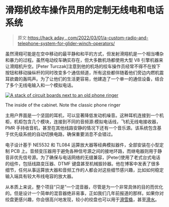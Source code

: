 # 滑翔机绞车操作员用的定制无线电和电话系统

> 原文:[https://hack aday . com/2022/03/01/a-custom-radio-and-telephone-system-for-glider-winch-operators/](https://hackaday.com/2022/03/01/a-custom-radio-and-telephone-system-for-glider-winch-operators/)

虽然滑翔可能是在空中移动的最平静和和平的方式，但发射滑翔机是一个相当嘈杂和暴力的过程。虽然电动绞车确实存在，但大多数机场都使用大型 V8 引擎机器来让滑翔机升空。[Peter Turczak]注意到他的机场的绞车操作员经常不得不在按下按钮和移动操纵杆的同时改变多个通信频道，所有这些都伴随着他们旁边内燃机震耳欲聋的轰鸣声。为了让他们的生活更容易，他建造了一个单一的通信设备，结合了多个无线电输入和一个模拟电话。

[![A stack of circuit boards next to an old phone ringer](../Images/51f98e05c4dbe46503b63cfcc0b91ce5.png)](https://hackaday.com/wp-content/uploads/2022/02/Glider-winch-phone-inside.jpg)

The inside of the cabinet. Note the classic phone ringer

主用户界面是一个坚固的耳机，可以显著降低发动机噪音。这种耳机连接到一个机柜，机柜包含几个模块，连接到不同的音频源:模拟电话线，飞机无线电接收器，PMR 手持收音机，甚至在其他线路安静的情况下还有一个音乐源。该系统包含基于优先级系统的自动切换电路，确保重要消息不会错过。

电子设计基于 NE5532 和 TL084 运算放大器等经典模拟器件，全部安装在小型定制 PCB 上。音频变压器用于避免各种信号源之间的接地环路，而继电器则用于静音非优先信号源。为了确保与电话网络的无缝兼容，[Peter]使用了老式台式电话的组件，包括线路变压器、DTMF 键盘甚至机械振铃器。他在博客中发表了很多细节，任何从事运算放大器和音频工作的人都会对这些细节感兴趣，比如如何稳定输入端具有较大布线电容的放大器。

从本质上来说，整个项目“只是”一个混音器，尽管是为一个非常具体的目的而优化的。但是设计一个简单的混音器绝非易事，正如我们几年前报道的那样。如果你对绞盘更感兴趣，你会很高兴地发现，较小的绞盘也可以用于[滑雪橇](https://hackaday.com/2011/03/01/super-winch-makes-sledding-100-more-fun/)，甚至[滑水](https://hackaday.com/2010/10/05/build-a-beach-winch-for-wakeboarding/)。